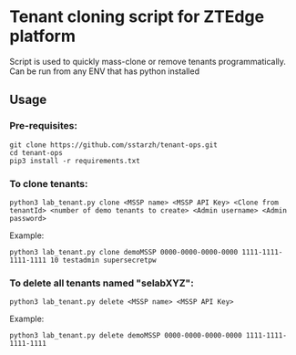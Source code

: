 # Tenant cloning script for ZTEdge platform
Script is used to quickly mass-clone or remove tenants programmatically. Can be run from any ENV that has python installed

## Usage

### Pre-requisites:

```
git clone https://github.com/sstarzh/tenant-ops.git
cd tenant-ops
pip3 install -r requirements.txt
```

### To clone tenants:

```
python3 lab_tenant.py clone <MSSP name> <MSSP API Key> <Clone from tenantId> <number of demo tenants to create> <Admin username> <Admin password>
```
Example:

```
python3 lab_tenant.py clone demoMSSP 0000-0000-0000-0000 1111-1111-1111-1111 10 testadmin supersecretpw
```
### To delete all tenants named "selabXYZ":

```
python3 lab_tenant.py delete <MSSP name> <MSSP API Key>
```

Example:

```
python3 lab_tenant.py delete demoMSSP 0000-0000-0000-0000 1111-1111-1111-1111
```

